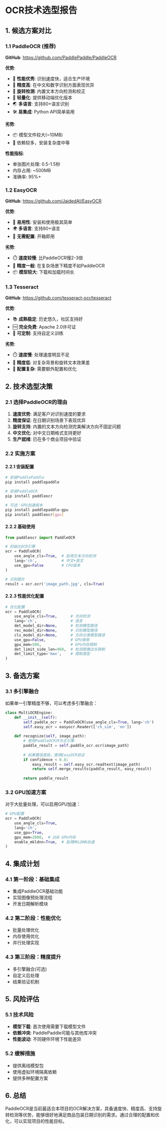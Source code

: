 # OCR技术选型报告

## 1. 候选方案对比

### 1.1 PaddleOCR (推荐)
**GitHub**: https://github.com/PaddlePaddle/PaddleOCR

**优势**:
- 🚀 **性能优秀**: 识别速度快，适合生产环境
- 🎯 **精度高**: 在中文和数字识别方面表现优异
- 🔄 **旋转检测**: 内置文本方向检测和校正
- 📱 **轻量化**: 提供移动端优化版本
- 🌏 **多语言**: 支持80+语言识别
- 🛠️ **易集成**: Python API简单易用

**劣势**:
- 📦 模型文件较大(~10MB)
- 🔧 依赖较多，安装复杂度中等

**性能指标**:
- 单张图片处理: 0.5-1.5秒
- 内存占用: ~500MB
- 准确率: 95%+

### 1.2 EasyOCR
**GitHub**: https://github.com/JaidedAI/EasyOCR

**优势**:
- 🎯 **易用性**: 安装和使用极其简单
- 🌍 **多语言**: 支持80+语言
- 🔧 **无需配置**: 开箱即用

**劣势**:
- ⏱️ **速度较慢**: 比PaddleOCR慢2-3倍
- 🎯 **精度一般**: 在复杂场景下精度不如PaddleOCR
- 📦 **模型较大**: 下载和加载时间长

### 1.3 Tesseract
**GitHub**: https://github.com/tesseract-ocr/tesseract

**优势**:
- 📚 **成熟稳定**: 历史悠久，社区支持好
- 🆓 **完全免费**: Apache 2.0许可证
- 🔧 **可定制**: 支持自定义训练

**劣势**:
- ⏱️ **速度慢**: 处理速度明显不足
- 🎯 **精度低**: 对复杂背景和旋转文本效果差
- 🔧 **配置复杂**: 需要额外配置和优化

## 2. 技术选型决策

### 2.1 选择PaddleOCR的理由

1. **速度优势**: 满足客户对识别速度的要求
2. **精度保证**: 在日期识别场景下表现优异
3. **旋转支持**: 内置的文本方向检测完美解决方向不固定问题
4. **中文优化**: 对中文日期格式支持更好
5. **生产就绪**: 已在多个商业项目中验证

### 2.2 实施方案

#### 2.2.1 安装配置
```bash
# 安装PaddlePaddle
pip install paddlepaddle

# 安装PaddleOCR
pip install paddleocr

# 可选：GPU加速版本
pip install paddlepaddle-gpu
pip install paddleocr[gpu]
```

#### 2.2.2 基础使用
```python
from paddleocr import PaddleOCR

# 初始化OCR引擎
ocr = PaddleOCR(
    use_angle_cls=True,  # 启用文本方向检测
    lang='ch',           # 中文+英文
    use_gpu=False        # CPU版本
)

# 识别图片
result = ocr.ocr('image_path.jpg', cls=True)
```

#### 2.2.3 性能优化配置
```python
# 优化配置
ocr = PaddleOCR(
    use_angle_cls=True,      # 方向检测
    lang='ch',               # 语言
    det_model_dir=None,      # 检测模型路径
    rec_model_dir=None,      # 识别模型路径
    cls_model_dir=None,      # 方向分类模型路径
    use_gpu=False,           # GPU使用
    gpu_mem=500,             # GPU内存限制
    det_limit_side_len=960,  # 检测图像边长限制
    det_limit_type='max',    # 限制类型
)
```

## 3. 备选方案

### 3.1 多引擎融合
如果单一引擎精度不够，可以考虑多引擎融合：

```python
class MultiOCREngine:
    def __init__(self):
        self.paddle_ocr = PaddleOCR(use_angle_cls=True, lang='ch')
        self.easy_ocr = easyocr.Reader(['ch_sim', 'en'])
    
    def recognize(self, image_path):
        # 使用PaddleOCR作为主引擎
        paddle_result = self.paddle_ocr.ocr(image_path)
        
        # 如果置信度低，使用EasyOCR验证
        if confidence < 0.8:
            easy_result = self.easy_ocr.readtext(image_path)
            return self.merge_results(paddle_result, easy_result)
        
        return paddle_result
```

### 3.2 GPU加速方案
对于大批量处理，可以启用GPU加速：

```python
# GPU配置
ocr = PaddleOCR(
    use_angle_cls=True,
    lang='ch',
    use_gpu=True,
    gpu_mem=2000,  # 2GB GPU内存
    enable_mkldnn=True,  # 启用MKLDNN加速
)
```

## 4. 集成计划

### 4.1 第一阶段：基础集成
- 集成PaddleOCR基础功能
- 实现图像预处理流程
- 开发日期解析模块

### 4.2 第二阶段：性能优化
- 批量处理优化
- 内存使用优化
- 并行处理实现

### 4.3 第三阶段：精度提升
- 多引擎融合(可选)
- 自定义后处理
- 结果验证机制

## 5. 风险评估

### 5.1 技术风险
- **模型下载**: 首次使用需要下载模型文件
- **依赖冲突**: PaddlePaddle可能与其他库冲突
- **性能波动**: 不同硬件环境下性能差异

### 5.2 缓解措施
- 提供离线模型包
- 使用虚拟环境隔离依赖
- 提供多种配置方案

## 6. 总结

PaddleOCR是当前最适合本项目的OCR解决方案，具备速度快、精度高、支持旋转检测等优势，能够很好地满足商品包装日期识别的需求。通过合理的配置和优化，可以实现项目的性能目标。
